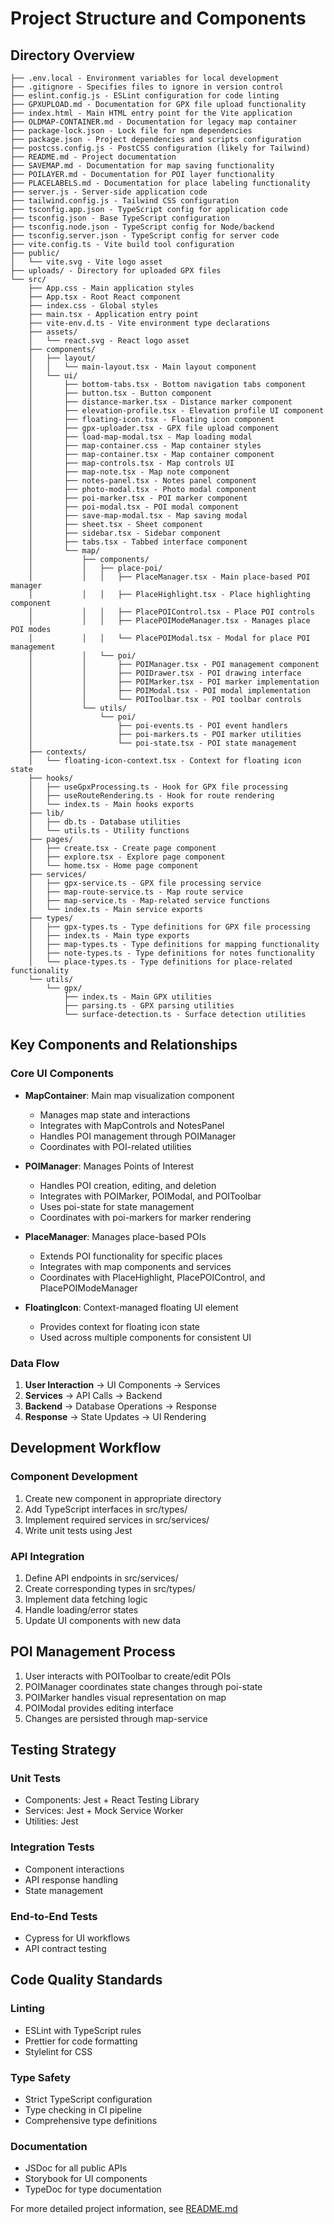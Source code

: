 # Project Structure and Components

## Directory Overview

```
├── .env.local - Environment variables for local development
├── .gitignore - Specifies files to ignore in version control
├── eslint.config.js - ESLint configuration for code linting
├── GPXUPLOAD.md - Documentation for GPX file upload functionality
├── index.html - Main HTML entry point for the Vite application
├── OLDMAP-CONTAINER.md - Documentation for legacy map container
├── package-lock.json - Lock file for npm dependencies
├── package.json - Project dependencies and scripts configuration
├── postcss.config.js - PostCSS configuration (likely for Tailwind)
├── README.md - Project documentation
├── SAVEMAP.md - Documentation for map saving functionality
├── POILAYER.md - Documentation for POI layer functionality
├── PLACELABELS.md - Documentation for place labeling functionality
├── server.js - Server-side application code
├── tailwind.config.js - Tailwind CSS configuration
├── tsconfig.app.json - TypeScript config for application code
├── tsconfig.json - Base TypeScript configuration
├── tsconfig.node.json - TypeScript config for Node/backend
├── tsconfig.server.json - TypeScript config for server code
├── vite.config.ts - Vite build tool configuration
├── public/
│   └── vite.svg - Vite logo asset
├── uploads/ - Directory for uploaded GPX files
└── src/
    ├── App.css - Main application styles
    ├── App.tsx - Root React component
    ├── index.css - Global styles
    ├── main.tsx - Application entry point
    ├── vite-env.d.ts - Vite environment type declarations
    ├── assets/
    │   └── react.svg - React logo asset
    ├── components/
    │   ├── layout/
    │   │   └── main-layout.tsx - Main layout component
    │   └── ui/
    │       ├── bottom-tabs.tsx - Bottom navigation tabs component
    │       ├── button.tsx - Button component
    │       ├── distance-marker.tsx - Distance marker component
    │       ├── elevation-profile.tsx - Elevation profile UI component
    │       ├── floating-icon.tsx - Floating icon component
    │       ├── gpx-uploader.tsx - GPX file upload component
    │       ├── load-map-modal.tsx - Map loading modal
    │       ├── map-container.css - Map container styles
    │       ├── map-container.tsx - Map container component
    │       ├── map-controls.tsx - Map controls UI
    │       ├── map-note.tsx - Map note component
    │       ├── notes-panel.tsx - Notes panel component
    │       ├── photo-modal.tsx - Photo modal component
    │       ├── poi-marker.tsx - POI marker component
    │       ├── poi-modal.tsx - POI modal component
    │       ├── save-map-modal.tsx - Map saving modal
    │       ├── sheet.tsx - Sheet component
    │       ├── sidebar.tsx - Sidebar component
    │       ├── tabs.tsx - Tabbed interface component
    │       └── map/
    │           ├── components/
    │           │   ├── place-poi/
    │           │   │   ├── PlaceManager.tsx - Main place-based POI manager
    │           │   │   ├── PlaceHighlight.tsx - Place highlighting component
    │           │   │   ├── PlacePOIControl.tsx - Place POI controls
    │           │   │   ├── PlacePOIModeManager.tsx - Manages place POI modes
    │           │   │   └── PlacePOIModal.tsx - Modal for place POI management
    │           │   └── poi/
    │           │       ├── POIManager.tsx - POI management component
    │           │       ├── POIDrawer.tsx - POI drawing interface
    │           │       ├── POIMarker.tsx - POI marker implementation
    │           │       ├── POIModal.tsx - POI modal implementation
    │           │       └── POIToolbar.tsx - POI toolbar controls
    │           └── utils/
    │               └── poi/
    │                   ├── poi-events.ts - POI event handlers
    │                   ├── poi-markers.ts - POI marker utilities
    │                   └── poi-state.tsx - POI state management
    ├── contexts/
    │   └── floating-icon-context.tsx - Context for floating icon state
    ├── hooks/
    │   ├── useGpxProcessing.ts - Hook for GPX file processing
    │   ├── useRouteRendering.ts - Hook for route rendering
    │   └── index.ts - Main hooks exports
    ├── lib/
    │   ├── db.ts - Database utilities
    │   └── utils.ts - Utility functions
    ├── pages/
    │   ├── create.tsx - Create page component
    │   ├── explore.tsx - Explore page component
    │   └── home.tsx - Home page component
    ├── services/
    │   ├── gpx-service.ts - GPX file processing service
    │   ├── map-route-service.ts - Map route service
    │   ├── map-service.ts - Map-related service functions
    │   └── index.ts - Main service exports
    ├── types/
    │   ├── gpx-types.ts - Type definitions for GPX file processing
    │   ├── index.ts - Main type exports
    │   ├── map-types.ts - Type definitions for mapping functionality
    │   ├── note-types.ts - Type definitions for notes functionality
    │   └── place-types.ts - Type definitions for place-related functionality
    └── utils/
        └── gpx/
            ├── index.ts - Main GPX utilities
            ├── parsing.ts - GPX parsing utilities
            └── surface-detection.ts - Surface detection utilities
```

## Key Components and Relationships

### Core UI Components
- **MapContainer**: Main map visualization component
  - Manages map state and interactions
  - Integrates with MapControls and NotesPanel
  - Handles POI management through POIManager
  - Coordinates with POI-related utilities

- **POIManager**: Manages Points of Interest
  - Handles POI creation, editing, and deletion
  - Integrates with POIMarker, POIModal, and POIToolbar
  - Uses poi-state for state management
  - Coordinates with poi-markers for marker rendering

- **PlaceManager**: Manages place-based POIs
  - Extends POI functionality for specific places
  - Integrates with map components and services
  - Coordinates with PlaceHighlight, PlacePOIControl, and PlacePOIModeManager

- **FloatingIcon**: Context-managed floating UI element
  - Provides context for floating icon state
  - Used across multiple components for consistent UI

### Data Flow
1. **User Interaction** → UI Components → Services
2. **Services** → API Calls → Backend
3. **Backend** → Database Operations → Response
4. **Response** → State Updates → UI Rendering

## Development Workflow

### Component Development
1. Create new component in appropriate directory
2. Add TypeScript interfaces in src/types/
3. Implement required services in src/services/
4. Write unit tests using Jest

### API Integration
1. Define API endpoints in src/services/
2. Create corresponding types in src/types/
3. Implement data fetching logic
4. Handle loading/error states
5. Update UI components with new data

## POI Management Process

1. User interacts with POIToolbar to create/edit POIs
2. POIManager coordinates state changes through poi-state
3. POIMarker handles visual representation on map
4. POIModal provides editing interface
5. Changes are persisted through map-service

## Testing Strategy

### Unit Tests
- Components: Jest + React Testing Library
- Services: Jest + Mock Service Worker
- Utilities: Jest

### Integration Tests
- Component interactions
- API response handling
- State management

### End-to-End Tests
- Cypress for UI workflows
- API contract testing

## Code Quality Standards

### Linting
- ESLint with TypeScript rules
- Prettier for code formatting
- Stylelint for CSS

### Type Safety
- Strict TypeScript configuration
- Type checking in CI pipeline
- Comprehensive type definitions

### Documentation
- JSDoc for all public APIs
- Storybook for UI components
- TypeDoc for type documentation

For more detailed project information, see [README.md](README.md)
